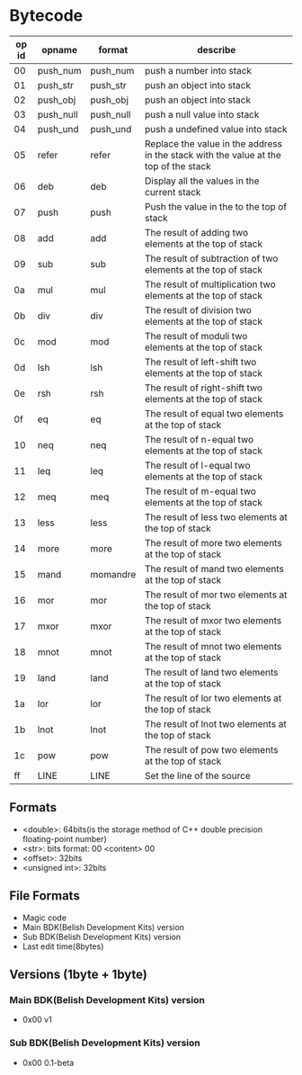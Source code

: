 # Bytecode

| op id | opname | format | describe |
|----|----|----|----|
| 00 | push_num | push_num <double> | push a number into stack |
| 01 | push_str | push_str <string> | push an object into stack |
| 02 | push_obj | push_obj | push an object into stack |
| 03 | push_null | push_null | push a null value into stack |
| 04 | push_und | push_und | push a undefined value into stack |
| 05 | refer | refer <offset> | Replace the value in the <offset> address in the stack with the value at the top of the stack |
| 06 | deb | deb | Display all the values in the current stack |
| 07 | push | push <offset> | Push the value in the <offset> to the top of stack |
| 08 | add | add | The result of adding two elements at the top of stack |
| 09 | sub | sub | The result of subtraction of two elements at the top of stack |
| 0a | mul | mul | The result of multiplication two elements at the top of stack |
| 0b | div | div | The result of division two elements at the top of stack |
| 0c | mod | mod | The result of moduli two elements at the top of stack |
| 0d | lsh | lsh | The result of left-shift two elements at the top of stack |
| 0e | rsh | rsh | The result of right-shift two elements at the top of stack |
| 0f | eq | eq | The result of equal two elements at the top of stack |
| 10 | neq | neq | The result of n-equal two elements at the top of stack |
| 11 | leq | leq | The result of l-equal two elements at the top of stack |
| 12 | meq | meq | The result of m-equal two elements at the top of stack |
| 13 | less | less | The result of less two elements at the top of stack |
| 14 | more | more | The result of more two elements at the top of stack |
| 15 | mand | momandre | The result of mand two elements at the top of stack |
| 16 | mor | mor | The result of mor two elements at the top of stack |
| 17 | mxor | mxor | The result of mxor two elements at the top of stack |
| 18 | mnot | mnot | The result of mnot two elements at the top of stack |
| 19 | land | land | The result of land two elements at the top of stack |
| 1a | lor | lor | The result of lor two elements at the top of stack |
| 1b | lnot | lnot | The result of lnot two elements at the top of stack |
| 1c | pow | pow | The result of pow two elements at the top of stack |
| ff | LINE | LINE <unsigned int> | Set the line of the source |

## Formats
- \<double\>: 64bits(is the storage method of C++ double precision floating-point number)
- \<str\>: <Arbitrarily-Length>bits format: 00 \<content\> 00
- \<offset\>: 32bits
- \<unsigned int\>: 32bits

## File Formats
- Magic code
- Main BDK(Belish Development Kits) version
- Sub BDK(Belish Development Kits) version
- Last edit time(8bytes)

## Versions (1byte + 1byte)
### Main BDK(Belish Development Kits) version
- 0x00 v1
### Sub BDK(Belish Development Kits) version
- 0x00 0.1-beta

